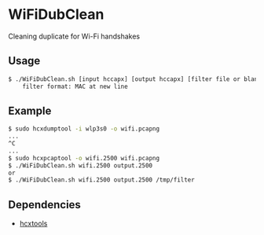 # WiFiDubClean

Cleaning duplicate for Wi-Fi handshakes

## Usage

```bash
$ ./WiFiDubClean.sh [input hccapx] [output hccapx] [filter file or blank]
	filter format: MAC at new line
```

## Example

```bash
$ sudo hcxdumptool -i wlp3s0 -o wifi.pcapng
...
^C
...
$ sudo hcxpcaptool -o wifi.2500 wifi.pcapng
$ ./WiFiDubClean.sh wifi.2500 output.2500
or
$ ./WiFiDubClean.sh wifi.2500 output.2500 /tmp/filter 
```

## Dependencies
* [hcxtools](https://github.com/ZerBea/hcxtools)

